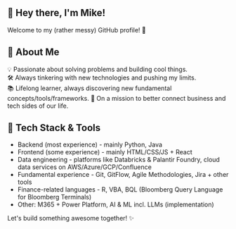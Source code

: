 ## 👋 Hey there, I'm Mike!

Welcome to my (rather messy) GitHub profile! 🚀  

## 🌟 About Me  
💡 Passionate about solving problems and building cool things.  
🛠️ Always tinkering with new technologies and pushing my limits.  
📚 Lifelong learner, always discovering new fundamental concepts/tools/frameworks.
🎯 On a mission to better connect business and tech sides of our life.

## 🔧 Tech Stack & Tools  

- Backend (most experience) - mainly Python, Java
- Frontend (some experience) - mainly HTML/CSS/JS + React 
- Data engineering - platforms like Databricks & Palantir Foundry, cloud data services on AWS/Azure/GCP/Confluence
- Fundamental experience - Git, GitFlow, Agile Methodologies, Jira + other tools
- Finance-related languages - R, VBA, BQL (Bloomberg Query Language for Bloomberg Terminals)
- Other: M365 + Power Platform, AI & ML incl. LLMs (implementation)

Let's build something awesome together! ✨
